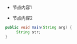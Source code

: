 <!-- --- title:Li的文章 -->

* 节点内容1

* 节点内容2
```Java
public void main(String arg) {
     String str;
}
```

